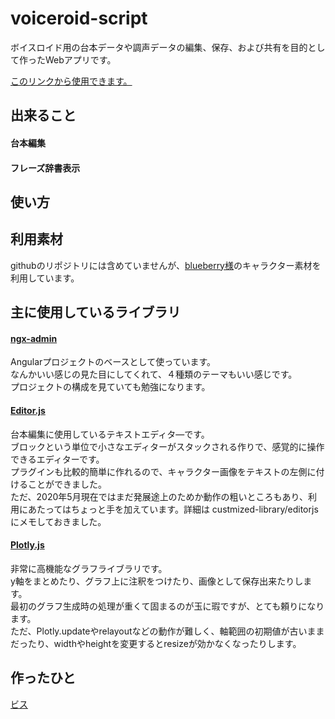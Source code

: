 # voiceroid-script

ボイスロイド用の台本データや調声データの編集、保存、および共有を目的として作ったWebアプリです。

[このリンクから使用できます。](https://biss-git.github.io/voiceroid-script/)

## 出来ること

#### 台本編集



#### フレーズ辞書表示

## 使い方


## 利用素材

githubのリポジトリには含めていませんが、[blueberry様](https://seiga.nicovideo.jp/user/illust/1584023)のキャラクター素材を利用しています。


## 主に使用しているライブラリ
#### [ngx-admin](https://github.com/akveo/ngx-admin)
Angularプロジェクトのベースとして使っています。  
なんかいい感じの見た目にしてくれて、４種類のテーマもいい感じです。  
プロジェクトの構成を見ていても勉強になります。


#### [Editor.js](https://github.com/codex-team/editor.js)
台本編集に使用しているテキストエディタ―です。  
ブロックという単位で小さなエディターがスタックされる作りで、感覚的に操作できるエディターです。  
プラグインも比較的簡単に作れるので、キャラクター画像をテキストの左側に付けることができました。  
ただ、2020年5月現在ではまだ発展途上のためか動作の粗いところもあり、利用にあたってはちょっと手を加えています。詳細は custmized-library/editorjs にメモしておきました。


#### [Plotly.js](https://github.com/plotly/plotly.js/)
非常に高機能なグラフライブラリです。  
y軸をまとめたり、グラフ上に注釈をつけたり、画像として保存出来たりします。  
最初のグラフ生成時の処理が重くて固まるのが玉に瑕ですが、とても頼りになります。  
ただ、Plotly.updateやrelayoutなどの動作が難しく、軸範囲の初期値が古いままだったり、widthやheightを変更するとresizeが効かなくなったりします。


## 作ったひと
[ビス](https://biss-git.github.io/Portfolio/)

